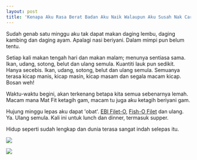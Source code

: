 ```yaml
---
layout: post
title: 'Kenapa Aku Rasa Berat Badan Aku Naik Walaupun Aku Susah Nak Cari Makan?'
---
```


Sudah genab satu minggu aku tak dapat makan daging lembu, daging kambing dan daging ayam. Apalagi nasi beriyani. Dalam mimpi pun belum tentu.

Setiap kali makan tengah hari dan makan malam; menunya sentiasa sama. Ikan, udang, sotong, belut dan ulang semula. Kuantiti lauk pun sedikit. Hanya secebis. Ikan, udang, sotong, belut dan ulang semula. Semuanya terasa kicap manis, kicap masin, kicap masam dan segala macam kicap. Bosan weh!

Waktu-waktu begini, akan terkenang betapa kita semua sebenarnya lemah. Macam mana Mat Fit ketagih gam, macam tu juga aku ketagih beriyani gam.

Hujung minggu lepas aku dapat 'obat'. [EBI Filet-O](http://www.mcdonalds.co.jp/menu/products/hb_10.html?TB_iframe=true&width=730&height=440&modal=true), [Fish-O Filet](http://www.mcdonalds.co.jp/menu/products/hb_11.html?TB_iframe=true&width=730&height=440&modal=true) dan ulang.  
Ya. Ulang semula. Kali ini untuk lunch dan dinner, termasuk supper.  

Hidup seperti sudah lengkap dan dunia terasa sangat indah selepas itu.

[![](http://4.bp.blogspot.com/_e86KQvrn6dg/SeK_TAdnQKI/AAAAAAAAAYQ/6tcR86O05PU/s340/McD_Ikan.PNG)](http://4.bp.blogspot.com/_e86KQvrn6dg/SeK_TAdnQKI/AAAAAAAAAYQ/6tcR86O05PU/s1600-h/McD_Ikan.PNG)

[![](http://4.bp.blogspot.com/_e86KQvrn6dg/SeK_TJgryXI/AAAAAAAAAYI/7hNn-e-kU14/s340/McD_Udang.PNG)](http://4.bp.blogspot.com/_e86KQvrn6dg/SeK_TJgryXI/AAAAAAAAAYI/7hNn-e-kU14/s1600-h/McD_Udang.PNG)
